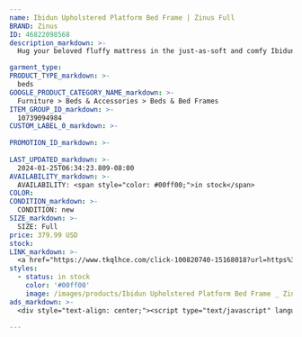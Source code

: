 ```yaml
---
name: Ibidun Upholstered Platform Bed Frame | Zinus Full
BRAND: Zinus
ID: 46822098568
description_markdown: >-
  Hug your beloved fluffy mattress in the just-as-soft and comfy Ibidun Upholstered Platform Frame. The precise button tufting on its foam-padded headboard makes your space feel comfortable while still polished and put together. A fully upholstered frame is made strong with durable steel, center support legs and a wood platform designed to support any mattress without a box spring for a streamlined look and greater mattress longevity.

garment_type:
PRODUCT_TYPE_markdown: >-
  beds
GOOGLE_PRODUCT_CATEGORY_NAME_markdown: >-
  Furniture > Beds & Accessories > Beds & Bed Frames
ITEM_GROUP_ID_markdown: >-
  10739094984
CUSTOM_LABEL_0_markdown: >-
  
PROMOTION_ID_markdown: >-
  
LAST_UPDATED_markdown: >-
  2024-01-25T06:34:23.809-08:00
AVAILABILITY_markdown: >-
  AVAILABILITY: <span style="color: #00ff00;">in stock</span>
COLOR:
CONDITION_markdown: >-
  CONDITION: new
SIZE_markdown: >-
  SIZE: Full
price: 379.99 USD
stock: 
LINK_markdown: >-
  <a href="https://www.tkqlhce.com/click-100820740-15168018?url=https%3A%2F%2Fwww.zinus.com%2Fproducts%2Fibidun-upholstered-platform-bed-frame%3Fvariant%3D46822098568" target="_blank" style="display: inline-block; padding: 10px 20px; font-size: 16px; text-align: center; text-decoration: none; cursor: pointer; border: 1px solid #3498db; color: #3498db; background-color: #fff; border-radius: 5px; transition: background-color 0.3s;">Go to Product</a>
styles:
  - status: in stock
    color: '#00ff00'
    image: /images/products/Ibidun Upholstered Platform Bed Frame _ Zinus Full/10739094984_1_Ibidun_upholstered_platform_bed_frame.jpg
ads_markdown: >-
  <div style="text-align: center;"><script type="text/javascript" language="javascript" src="https://www.jdoqocy.com/placeholder-52269176?target=_top&mouseover=N"></script></div>

---
```


